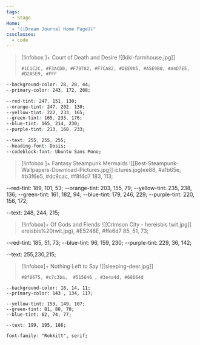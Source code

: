 ```yaml
---
tags:
  - Stage
Home:
  - "[[Dream Journal Home Page]]"
cssclasses:
  - code
---
```

> [!infobox ]+   Court of Death and Desire
> ![[kiki-farmhouse.jpg]]
> ```palette
> #1C1C2C, #F3ACD0, #F79782, #F7CA82, #DEE9A5, #A5E9B0, #A4D7E5, #D2A5E9, #FFF
> ```
>
```css
--background-color: 28, 28, 44;
--primary-color: 243, 172, 208;

--red-tint: 247, 151, 130;
--orange-tint: 247, 202, 130;
--yellow-tint: 222, 233, 165;
--green-tint: 165, 233, 176;
--blue-tint: 165, 214, 230;
--purple-tint: 213, 168, 233;

--text: 255, 255, 255;
--heading-font: Dosis;
--codeblock-font: Ubuntu Sans Mono;
```


> [!infobox ]+  Fantasy Steampunk Mermaids
![[Best-Steampunk-Wallpapers-Download-Pictures.jpg]]
>[](themes/Best-Steampunk-Wallpapers-Download-Pictures.jpg)ictures.jpg)ee88, #a1b65e, #b3f6e5, #dc9cac, #f8f4d7
>[](themes/Best-Steampunk-Wallpapers-Download-Pictures.jpg)183, 113;
>
--red-tint: 189, 101, 53;
--orange-tint: 203, 155, 79;
--yellow-tint: 235, 238, 136;
--green-tint: 161, 182, 94;
--blue-tint: 179, 246, 229;
--purple-tint: 220, 156, 172;
>
--text: 248, 244, 215;

>[!infobox]+ Of Gods and Fiends
>![[Crimson City - hereisbis twit.jpg]]
>[](themes/Crimson%20City%20-%20hereisbis%20twit.jpg)ereisbis%20twit.jpg), #E5248E,  #ffe6d7
>[](themes/Crimson%20City%20-%20hereisbis%20twit.jpg)85, 51, 73;
>
--red-tint: 185, 51, 73;
--blue-tint: 96, 159, 230;
--purple-tint: 229, 36, 142;
  >
--text: 255,230,215;

>[!infobox]+ Nothing Left to Say
>![[sleeping-deer.jpg]]
>```palette
> #8f8675, #c7c3ba,  #515846 , #3e4a4d, #68664d
> ```
```
--background-color: 18, 14, 11;
--primary-color: 143 , 134, 117;

--yellow-tint: 153, 149, 107;
--green-tint: 81, 88, 70;
--blue-tint: 62, 74, 77;

--text: 199, 195, 186;

font-family: "Rokkitt", serif;